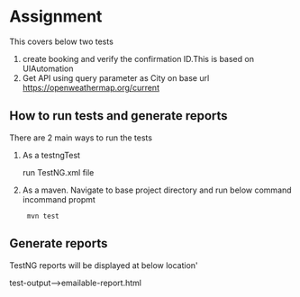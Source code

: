 
# **Assignment**
This covers below two tests
1. create booking and verify the confirmation ID.This is based on UIAutomation
2. Get API using query parameter as City on base url https://openweathermap.org/current



## How to run tests and generate reports
 
 There are 2 main ways to run the tests
 
 1. As a testngTest
 
 	run TestNG.xml file

2. As a maven.
	Navigate to base project directory and run below command incommand propmt
 		
 		mvn test
        
## Generate reports

 TestNG reports will be displayed at below location'
 
 test-output-->emailable-report.html       
        
